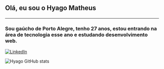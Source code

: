 ## Olá, eu sou o Hyago Matheus <hr>

### Sou gaúcho de Porto Alegre, tenho 27 anos, estou entrando na área de tecnologia esse ano e estudando desenvolvimento web.


[![LinkedIn](https://img.shields.io/badge/LinkedIn-0077B5?style=for-the-badge&logo=linkedin&logoColor=white)](https://www.linkedin.com/in/hyagomtsr/)

![Hyago GitHub stats](https://github-readme-stats.vercel.app/api?username=hyagomtsr&show_icons=true&theme=radical)
